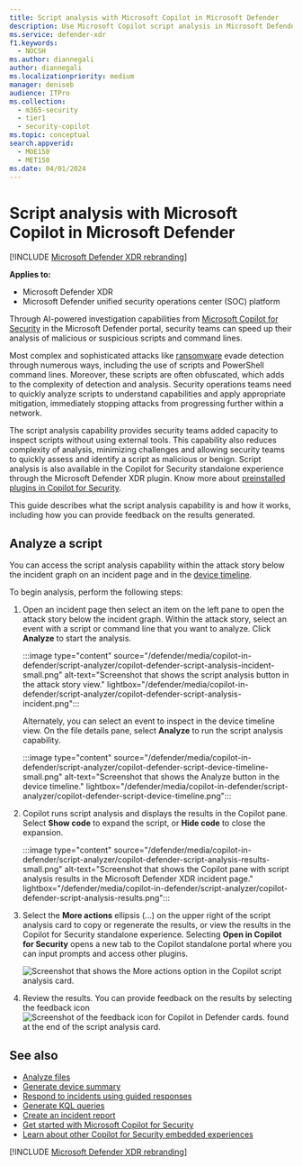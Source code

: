 ```yaml
---
title: Script analysis with Microsoft Copilot in Microsoft Defender
description: Use Microsoft Copilot script analysis in Microsoft Defender to investigate scripts and command lines.
ms.service: defender-xdr
f1.keywords:
  - NOCSH
ms.author: diannegali
author: diannegali
ms.localizationpriority: medium
manager: deniseb
audience: ITPro
ms.collection:
  - m365-security
  - tier1
  - security-copilot
ms.topic: conceptual
search.appverid:
  - MOE150
  - MET150
ms.date: 04/01/2024
---
```


# Script analysis with Microsoft Copilot in Microsoft Defender

[!INCLUDE [Microsoft Defender XDR rebranding](../includes/microsoft-defender.md)]

**Applies to:**

- Microsoft Defender XDR
- Microsoft Defender unified security operations center (SOC) platform

Through AI-powered investigation capabilities from [Microsoft Copilot for Security](/security-copilot/microsoft-security-copilot) in the Microsoft Defender portal, security teams can speed up their analysis of malicious or suspicious scripts and command lines.

Most complex and sophisticated attacks like [ransomware](/security/ransomware) evade detection through numerous ways, including the use of scripts and PowerShell command lines. Moreover, these scripts are often obfuscated, which adds to the complexity of detection and analysis. Security operations teams need to quickly analyze scripts to understand capabilities and apply appropriate mitigation, immediately stopping attacks from progressing further within a network.

The script analysis capability provides security teams added capacity to inspect scripts without using external tools. This capability also reduces complexity of analysis, minimizing challenges and allowing security teams to quickly assess and identify a script as malicious or benign. Script analysis is also available in the Copilot for Security standalone experience through the Microsoft Defender XDR plugin. Know more about [preinstalled plugins in Copilot for Security](/security-copilot/manage-plugins#preinstalled-plugins).

This guide describes what the script analysis capability is and how it works, including how you can provide feedback on the results generated.

## Analyze a script

You can access the script analysis capability within the attack story below the incident graph on an incident page and in the [device timeline](/defender-endpoint/device-timeline-event-flag).

To begin analysis, perform the following steps:

1. Open an incident page then select an item on the left pane to open the attack story below the incident graph. Within the attack story, select an event with a script or command line that you want to analyze. Click **Analyze** to start the analysis.

   :::image type="content" source="/defender/media/copilot-in-defender/script-analyzer/copilot-defender-script-analysis-incident-small.png" alt-text="Screenshot that shows the script analysis button in the attack story view." lightbox="/defender/media/copilot-in-defender/script-analyzer/copilot-defender-script-analysis-incident.png":::

   Alternately, you can select an event to inspect in the device timeline view. On the file details pane, select **Analyze** to run the script analysis capability.

   :::image type="content" source="/defender/media/copilot-in-defender/script-analyzer/copilot-defender-script-device-timeline-small.png" alt-text="Screenshot that shows the Analyze button in the device timeline." lightbox="/defender/media/copilot-in-defender/script-analyzer/copilot-defender-script-device-timeline.png":::
  
2. Copilot runs script analysis and displays the results in the Copilot pane. Select **Show code** to expand the script, or **Hide code** to close the expansion.

   :::image type="content" source="/defender/media/copilot-in-defender/script-analyzer/copilot-defender-script-analysis-results-small.png" alt-text="Screenshot that shows the Copilot pane with script analysis results in the Microsoft Defender XDR incident page." lightbox="/defender/media/copilot-in-defender/script-analyzer/copilot-defender-script-analysis-results.png":::

3. Select the **More actions** ellipsis (...) on the upper right of the script analysis card to copy or regenerate the results, or view the results in the Copilot for Security standalone experience. Selecting **Open in Copilot for Security** opens a new tab to the Copilot standalone portal where you can input prompts and access other plugins.
  
    ![Screenshot that shows the More actions option in the Copilot script analysis card.](/defender/media/copilot-in-defender/script-analyzer/copilot-defender-script-analysis-more-actions.png)

4. Review the results. You can provide feedback on the results by selecting the feedback icon ![Screenshot of the feedback icon for Copilot in Defender cards.](/defender/media/copilot-in-defender/copilot-defender-feedback.png) found at the end of the script analysis card.

## See also

- [Analyze files](copilot-in-defender-file-analysis.md)
- [Generate device summary](copilot-in-defender-device-summary.md)
- [Respond to incidents using guided responses](security-copilot-m365d-guided-response.md)
- [Generate KQL queries](advanced-hunting-security-copilot.md)
- [Create an incident report](security-copilot-m365d-create-incident-report.md)
- [Get started with Microsoft Copilot for Security](/security-copilot/get-started-security-copilot)
- [Learn about other Copilot for Security embedded experiences](/security-copilot/experiences-security-copilot)

[!INCLUDE [Microsoft Defender XDR rebranding](../includes/defender-m3d-techcommunity.md)]